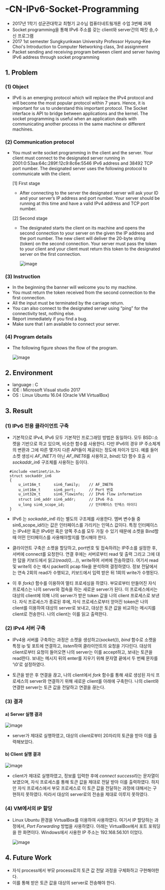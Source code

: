 # -CN-IPv6-Socket-Programming
 - 2017년 1학기 성균관대학교 최형기 교수님 컴퓨터네트웤개론 수업 3번째 과제
 - Socket programming을 통해 IPv6 주소를 갖는 client와 server간의 패킷 송,수신 프로그램 
 - 2017 1st semester Sungkyunkwan University Professor Hyoung-Kee Choi's Introduction to Computer Networking class, 3rd assignment
 - Packet sending and receiving program between client and server having IPv6 address through socket programming

## 1. Problem
### (1) Object
 - IPv6 is an emerging protocol which will replace the IPv4 protocol and will become the most popular protocol within 7 years. Hence, it is important for us to understand this important protocol. The Socket interface is API to bridge between applications and the kernel. The socket programming is useful when an application deals with communicating another process in the same machine or different machines.
   
### (2) Communication protocol
 - You must write socket programming in the client and the server. Your client must connect to the designated server running in 2001:0:53aa:64c:289f:12c9:8c6e:5546 IPv6 address and 38492 TCP port number. The designated server uses the following protocol to communicate with the client.
 
   [1] First stage
     - After connecting to the server the designated server will ask your ID and your server’s IP address and port number. Your server should be running at this time and have a valid IPv4 address and TCP port number.
 
   [2] Second stage
     - The designated starts the client on its machine and opens the second connection to your server on the given the IP address and the port number. The new client will deliver the 20-byte string (token) on the second connection. Your server must pass the token to your client and your client must return this token to the designated server on the first connection.
     
       ![image](https://user-images.githubusercontent.com/26705935/40899334-61aa4f2e-6801-11e8-87c2-8e58929ac6f1.png)

### (3) Instruction
 - In the beginning the banner will welcome you to my machine. 
 - You must return the token received from the second connection to the first connection.
 - All the input must be terminated by the carriage return.
 - You can also connect to the designated server using “ping” for the connectivity test, nothing else.
 - Report immediately if you find a bug.
 - Make sure that I am available to connect your server.
 
### (4) Program details
 - The following figure shows the flow of the program.
 
   ![image](https://user-images.githubusercontent.com/26705935/40899387-b8815e82-6801-11e8-8038-83a4c20465c2.png)
 
## 2. Environment
 - language : C
 - IDE : Microsoft Visual studio 2017
 - OS : Linux Ubuntu 16.04 (Oracle VM VirtualBox)
 
## 3. Result
### (1) IPv6 전용 클라이언트 구축
 - 기본적으로 IPv4, IPv6 모두 기본적인 프로그래밍 방법은 동일하다. 모두 BSD::소켓을 기반으로 하고 있으며, 비슷한 함수를 사용한다. 다만 IPv6의 경우 IP 주소체계의 변환과 그에 따른 몇가지 다른 API들이 제공되는 정도에 차이가 있다. 예를 들어 소켓 생성시 *AF_INET*가 아닌 *AF_INET6*를 사용하고, *bind(:12)* 함수 호출 시 *sockaddr_in6* 구조체를 사용하는 등이다.
```
  #include <netinet/in.h>
  struct sockaddr_in6
  {
      u_int16m_t      sin6_family;    // AF_INET6 
      u_int16m_t      sin6_port;      // Port 번호  
      u_int32m_t      sin6_flowinfo;  // IPv6 flow information
      struct in6_addr sin6_addr;      // IPv6 주소 
      u_long sin6_scope_id;           // 인터페이스 인덱스 아이디
  }
```
 - IPv6 는 *sockaddr_in6* 라는 별도의 구조체를 사용한다. 멤버 변수들 중 sin6_scope_id라는 값은 인터페이스를 가리키는 인덱스 값이다. 특정 인터페이스는 IPv4만 혹은 IPv6만 혹은 양쪽 주소를 모두 가질 수 있기 때문에 소켓을 Bind할 때 어떤 인터페이스를 사용해야할지를 명시해야 한다.
 
 - 클라이언트 구축은 소켓을 할당하고, port번호 및 접속하려는 IP주소를 설정한 후, 서버에 connect를 요청한다. 연결 후에는 서버로부터 read 및 출력 그리고 그에 대한 답을 키보드에서 읽고(*read(0,…)*), write하여 서버에 전송하였다. 여기서 read 및 write의 수는 예시 packet의 pcap file을 분석하여 결정하였다. 정보 전달에서는 연속 2회의 read가 수행되고, 키보드에서 입력 받은 뒤 1회의 write가 수행된다.

 - 이 후 *fork()* 함수를 이용하여 멀티 프로세싱을 하였다. 부모로부터 만들어진 자식 프로세스는 나의 server와 접속을 하는 새로운 server가 된다. 이 프로세스에서는 대상의 client에 의해 나의 server가 받은 token 값을 나의 client 프로세스로 보낸다. 자식 프로세스가 종료된 후에, 자식 프로세스로부터 얻어진 token은 나의 client를 이용하여 대상의 server로 보내고, 대상은 토큰 값을 비교하는 메시지를 client로 전송한다. 나의 client는 이를 읽고 출력한다.

### (2) IPv4 서버 구축
 - IPv4용 서버를 구축하는 과정은 소켓을 생성하고(*socket()*), *bind* 함수로 소켓을 특정 ip 및 포트에 연결하고, *listen*하여 클라이언트의 요청을 기다린다. 대상의 client로부터 요청이 들어오면 나의 server는 이를 accept하고, 보내는 토큰을 read한다. 보내는 메시지 뒤의 enter를 지우기 위해 문자열 끝에서 두 번째 문자를 ‘\0’로 설정하였다.
 
 - 토큰을 받은 후 연결을 끊고, 나의 client에서 *fork* 함수를 통해 새로 생성된 자식 프로세스의 server와 연결하기 위해 새로운 client를 아래에 구축한다. 나의 client와 연결한 server는 토큰 값을 전달하고 연결을 끊는다.
 
### (3) 결과
#### a) Server 실행 결과
   ![image](https://user-images.githubusercontent.com/26705935/41096689-55ed0780-6a90-11e8-9646-1753fbfe2e1c.png)
 
 - server가 제대로 실행하였고, 대상의 client로부터 20자리의 토큰을 받아 이를 출력해보았다.

#### b) Client 실행 결과
   ![image](https://user-images.githubusercontent.com/26705935/41096762-8af37450-6a90-11e8-8fb4-c4ebe04d2b07.png)
 
 - client가 제대로 실행하였고, 정보를 입력한 후에 *connect success*라는 문자열이 보였으며, 자식 프로세스를 통해 토큰 값을 제대로 전달 받아 이를 출력하였다. 하지만 자식 프로세스에서 부모 프로세스로 이 토큰 값을 전달하는 과정에 대해서는 구현하지 못하였다. 따라서 대상의 server로의 전송을 제대로 이루지 못하였다.
 
### (4) VM에서의 IP 할당
 - Linux Ubuntu 환경을 VirtualBox를 이용하여 사용하였다. 여기서 IP 할당하는 과정에서, *Port Forwarding* 방법을 사용하였다. 아래는 VirtualBox에서 포트 포워딩을 한 화면이다. Windows에서 사용한 IP 주소는 192.168.56.101 이었다.
 
   ![image](https://user-images.githubusercontent.com/26705935/41096802-b3dd3798-6a90-11e8-8039-fd3fd030b993.png)
 
 ## 4. Future Work
  - 자식 process에서 부모 process로의 토큰 값 전달 과정을 구체화하고 구현해야한다.
  - 이를 통해 받은 토큰 값을 대상의 server로 전송해야 한다.
 
